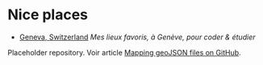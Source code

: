 # Nice places

* [Geneva, Switzerland](#) _Mes lieux favoris, à Genève, pour coder & étudier_

Placeholder repository. Voir article [Mapping geoJSON files on GitHub](https://help.github.com/articles/mapping-geojson-files-on-github).

